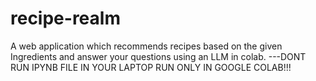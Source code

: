 # recipe-realm
A web application which recommends recipes based on the given Ingredients and answer your questions using an LLM in colab.
---DONT RUN IPYNB FILE IN YOUR LAPTOP RUN ONLY IN GOOGLE COLAB!!!

